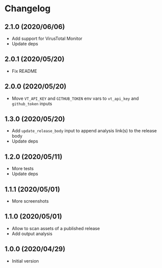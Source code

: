 # Changelog

## 2.1.0 (2020/06/06)

* Add support for VirusTotal Monitor
* Update deps

## 2.0.1 (2020/05/20)

* Fix README

## 2.0.0 (2020/05/20)

* Move `VT_API_KEY` and `GITHUB_TOKEN` env vars to `vt_api_key` and `github_token` inputs

## 1.3.0 (2020/05/20)

* Add `update_release_body` input to append analysis link(s) to the release body
* Update deps

## 1.2.0 (2020/05/11)

* More tests
* Update deps

## 1.1.1 (2020/05/01)

* More screenshots

## 1.1.0 (2020/05/01)

* Allow to scan assets of a published release
* Add output analysis

## 1.0.0 (2020/04/29)

* Initial version
